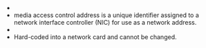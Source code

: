 -
- media access control address is a unique identifier assigned to a network interface controller (NIC) for use as a network address.
-
- Hard-coded into a network card and cannot be changed.